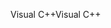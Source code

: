<span data-ttu-id="f113b-101">Visual C++</span><span class="sxs-lookup"><span data-stu-id="f113b-101">Visual C++</span></span>